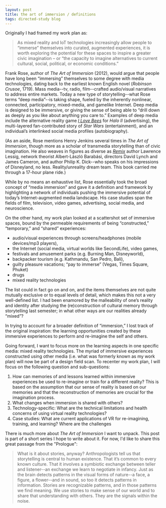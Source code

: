 ```yaml
---
layout: post
title: the art of immersion / definitions
tags: directed-study blog
---
```


Originally I had framed my work plan as:

> As mixed reality and IoT technologies increasingly allow people to “immerse” themselves into curated, augmented experiences, it is worth exploring the potential for these spaces to inspire a greater civic imagination – or “the capacity to imagine alternatives to current cultural, social, political, or economic conditions.”

Frank Rose, author of *The Art of Immersion* (2012), would argue that people have long been “immersing” themselves to some degree with media technologies, dating back to the earliest known English novel (*Robinson Crusoe*, 1719). Mass media--tv, radio, film--crafted audio/visual narratives to address entire markets. Today a new type of storytelling--what Rose terms “deep media”--is taking shape, fueled by the inherently nonlinear, connected, participatory, mixed-media, and gamelike Internet. Deep media is designed to be immersive, or giving the sense of being able to “drill down as deeply as you like about anything you care to.” Examples of deep media include the alternative reality game [*I Love Bees*](http://www.ilovebees.co/) for *Halo II* (advertising), the multi-layered fan-contributed story of *Star Wars* (entertainment), and an individual’s interlinked social media profiles (autobiography).

(As an aside, Rose mentions Henry Jenkins several times in *The Art of Immersion*, though more as a scholar of transmedia storytelling than of civic imagination. He also weaves in figures as diverse as [*Remix*](http://remix.lessig.org/) author Lawrence Lessig, network theorist Albert-László Barabási, directors David Lynch and James Cameron, and author Philip K. Dick--who speaks on his impressions of Disneyland, no less. Reality/unreality dream team. This book carried me through a 17-hour plane ride.)

While by no means an exhaustive list, Rose essentially took the broad concept of “media immersion” and gave it a definition and framework by highlighting a network of individuals pushing the immersive potential of today’s Internet-augmented media landscape. His case studies span the fields of film, television, video games, advertising, social media, and neuroscience.

On the other hand, my work plan looked at a scattershot set of immersive spaces, bound by the permeable requirements of being “constructed,” “temporary,” and “shared” experiences:

- audio/visual experiences through screens/headphones (mobile devices/mp3 players),
- the Internet (social media, virtual worlds like SecondLife),
video games,
- festivals and amusement parks (e.g. Burning Man, Disneyworld),
- backpacker tourism (e.g. Kathmandu, San Pedro, Bali),
- guilty pleasure vacations; “pay to immerse” (Vegas, Times Square, Phuket)
- drugs
- mixed reality technologies

The list could in fact go on and on, and the items themselves are not quite mutually exclusive or to equal levels of detail, which makes this not a very well-defined list. I had been enamored by the malleability of one’s reality and identity after studying the (re)construction of cultural memory through storytelling last semester; in what other ways are our realities already “mixed”?

In trying to account for a broader definition of “immersion,” I lost track of the original inspiration: the learning opportunities created by these immersive experiences to perform and re-imagine the self and others.

Going forward, I want to focus more on the learning aspects in one specific media: mixed reality technologies. The myriad of immersive experiences constructed using other media (i.e. what was formerly known as my work plan) will now be part of a design field scan. To recenter my work plan, I will focus on the following question and sub-questions:

1. How can memories of and lessons learned within immersive experiences be used to re-imagine or train for a different reality? This is based on the assumption that our sense of reality is based on our memories and that the reconstruction of memories are crucial for the imagination process.
2. What changes when immersion is shared with others?
3. Technology-specific: What are the technical limitations and health concerns of using virtual reality technologies?
4. Case studies: What are current applications of VR for re-imagining, training, and learning? Where are the challenges

There is much more about *The Art of Immersion* I want to unpack. This post is part of a short series I hope to write about it. For now, I'd like to share this great passage from the "Prologue":

> What is it about stories, anyway? Anthropologists tell us that storytelling is central to human existence. That it’s common to every known culture. That it involves a symbiotic exchange between teller and listener--an exchange we learn to negotiate in infancy. Just as the brain detects patterns in the visual forms of nature--a face, a figure, a flower--and in sound, so too it detects patterns in information. Stories are recognizable patterns, and in those patterns we find meaning. We use stories to make sense of our world and to share that understanding with others. They are the signals within the noise.
